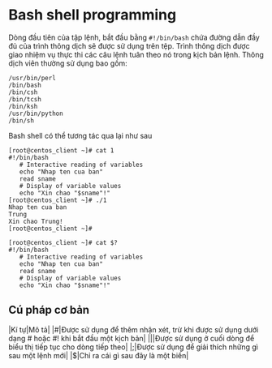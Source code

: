 # Bash shell programming
Dòng đầu tiên của tập lệnh, bắt đầu bằng `#!/bin/bash` chứa đường dẫn đầy đủ của trình thông dịch sẽ được sử dụng trên tệp. Trình thông dịch được giao nhiệm vụ thực thi các câu lệnh tuân theo nó trong kịch bản lệnh. Thông dịch viên thường sử dụng bao gồm:
```
/usr/bin/perl
/bin/bash
/bin/csh
/bin/tcsh
/bin/ksh
/usr/bin/python
/bin/sh
```
Bash shell có thể tương tác qua lại như sau
```
[root@centos_client ~]# cat 1
#!/bin/bash
   # Interactive reading of variables
   echo "Nhap ten cua ban"
   read sname
   # Display of variable values
   echo "Xin chao "$sname"!"
[root@centos_client ~]# ./1
Nhap ten cua ban
Trung
Xin chao Trung!
[root@centos_client ~]#
```

```
[root@centos_client ~]# cat $?
#!/bin/bash
   # Interactive reading of variables
   echo "Nhap ten cua ban"
   read sname
   # Display of variable values
   echo "Xin chao "$sname"!"
```

## Cú pháp cơ bản

|Kí tự|Mô tả|
|#|Được sử dụng để thêm nhận xét, trừ khi được sử dụng dưới dạng # hoặc #! khi bắt đầu một kịch bản|
|||Được sử dụng ở cuối dòng để biểu thị tiếp tục cho dòng tiếp theo|
|;|Được sử dụng để giải thích những gì sau một lệnh mới|
|$|Chỉ ra cái gì sau đây là một biến|
